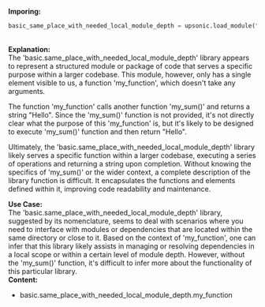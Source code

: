 <b class="custom_code_highlight_green">Imporing:</b><br>
```python
basic_same_place_with_needed_local_module_depth = upsonic.load_module("basic.same_place_with_needed_local_module_depth")
```
<br><b class="custom_code_highlight_green">Explanation:</b><br>The 'basic.same_place_with_needed_local_module_depth' library appears to represent a structured module or package of code that serves a specific purpose within a larger codebase. This module, however, only has a single element visible to us, a function 'my_function', which doesn't take any arguments.

The function 'my_function' calls another function 'my_sum()' and returns a string "Hello". Since the 'my_sum()' function is not provided, it's not directly clear what the purpose of this 'my_function' is, but it's likely to be designed to execute 'my_sum()' function and then return "Hello".

Ultimately, the 'basic.same_place_with_needed_local_module_depth' library likely serves a specific function within a larger codebase, executing a series of operations and returning a string upon completion. Without knowing the specifics of 'my_sum()' or the wider context, a complete description of the library function is difficult. It encapsulates the functions and elements defined within it, improving code readability and maintenance.

<b class="custom_code_highlight_green">Use Case:</b><br>The 'basic.same_place_with_needed_local_module_depth' library, suggested by its nomenclature, seems to deal with scenarios where you need to interface with modules or dependencies that are located within the same directory or close to it. Based on the context of 'my_function', one can infer that this library likely assists in managing or resolving dependencies in a local scope or within a certain level of module depth. However, without the 'my_sum()' function, it's difficult to infer more about the functionality of this particular library.
<br><b class="custom_code_highlight_green">Content:</b><br>
  - basic.same_place_with_needed_local_module_depth.my_function

